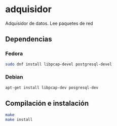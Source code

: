 adquisidor
======================================================
Adquisidor de datos. Lee paquetes de red


Dependencias
-------------------------------------------------------

### Fedora

```sh
sudo dnf install libpcap-devel postgresql-devel
```

### Debian

```sh
apt-get install libpcap-dev posgresql-dev
```

Compilación e instalación
-------------------------------------------------------
```sh
make
make install
```
